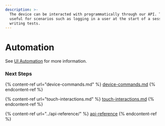 ```yaml
---
description: >-
  The device can be interacted with programmatically through our API. This is
  useful for scenarios such as logging in a user at the start of a session, or
  writing tests.
---
```


# Automation

See [UI Automation](../../features/ui-automation.md) for more information.

### Next Steps

{% content-ref url="device-commands.md" %}
[device-commands.md](device-commands.md)
{% endcontent-ref %}

{% content-ref url="touch-interactions.md" %}
[touch-interactions.md](touch-interactions.md)
{% endcontent-ref %}

{% content-ref url="../api-reference/" %}
[api-reference](../api-reference/)
{% endcontent-ref %}

